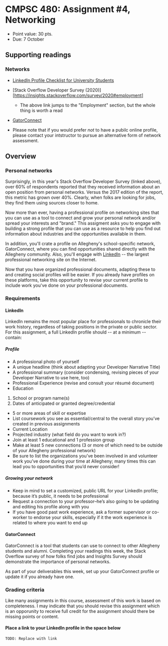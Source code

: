 # CMPSC 480: Assignment #4, Networking
* Point value: 30 pts.
* Due: 7 October

## Supporting readings

### Networks

* [LinkedIn Profile Checklist for University Students](https://university.linkedin.com/content/dam/university/global/en_US/site/pdf/LinkedIn%20Profile%20Checklist%20-%20College%20Students.pdf)
* [Stack Overflow Developer Survey (2020)][https://insights.stackoverflow.com/survey/2020#employment]
  * The above link jumps to the "Employment" section, but the whole thing is worth a read
* [GatorConnect](https://sites.allegheny.edu/gatorconnect/)

* Please note that if you would prefer _not_ to have a pubilc online profile, please contact your intstructor to pursue an alternative form of network assessment.

## Overview
 
### Personal networks

Surprisingly, in this year's Stack Overflow Developer Survey (linked above), over 60% of respondents reported that they received information about an open position from personal networks. Versus the 2017 edition of the report, this metric has grown over 40%. Clearly, when folks are looking for jobs, they find them using sources closer to home. 

Now more than ever, having a professional profile on networking sites that you can use as a tool to connect and grow your personal network and/or spread your interests and "brand." This assigment asks you to engage with building a strong profile that you can use as a resource to help you find out information about industries and the opportunities available in them.

In addition, you'll crate a profile on Allegheny's school-specific network, GatorConnect, where you can find opportunities shared directly with the Allegheny community. Also, you'll engage with [LinkedIn](https://linkedin.com) -- the largest professional networking site on the Internet.

Now that you have organized professional documents, adapting these to and creating social profiles will be easier. If you already have profiles on these platforms, take this opportunity to revise your current profile to include work you've done on your professional documents.

### Requirements

#### LinkedIn

LinkedIn remains the most popular place for professionals to chronicle their work history, regardless of taking positions in the private or public sector. For this assignment, a full LinkedIn profile should -- at a minimum -- contain:

##### Profile

* A professional photo of yourself
* A unique headline (think about adapting your Developer Narrative Title)
* A professional summary (consider condensing, revising pieces of your Developer Narrative to use here, too)
* Professional Experience (revise and consult your résumé document)
* Education
1. School or program name(s)
2. Dates of anticipated or granted degree/credential
* 5 or more areas of skill or expertise
* List coursework you see as essential/central to the overall story you’ve created in previous assignments
* Current Location
* Projected industry (what field do you want to work in?)
* Join at least 1 educational and 1 profession group
* Make at least 5 new connections (3 or more of which need to be outside of your Allegheny professional network)
* Be sure to list the organizations you’ve been involved in and volunteer work you’ve done during your time at Allegheny; many times this can lead you to opportunities that you’d never consider!

##### Growing your network

* Keep in mind to set a customized, public URL for your LinkedIn profile; because it’s public, it needs to be professional
* Request a connection to your professor–he’s also going to be updating and editing his profile along with you
* If you have good past work experience, ask a former supervisor or co-worker to endorse your skills, especially if it the work experience is related to where you want to end up

#### GatorConnect

GatorConnect is a tool that students can use to connect to other Allegheny students and alumni. Completing your readings this week, the Stack Overflow survey of how folks find jobs and Insights Survey should demonstrate the importance of personal networks. 

As part of your deliverables this week, set up your GatorConnect profile or update it if you already have one.

### Grading criteria

Like many assignments in this course, assessment of this work is based on completeness. I may indicate that you should revise this assignment which is an opporunity to receive full credit for the assignment should there be missing points or content.

#### Place a link to your LinkedIn profile in the space below

`TODO: Replace with link`